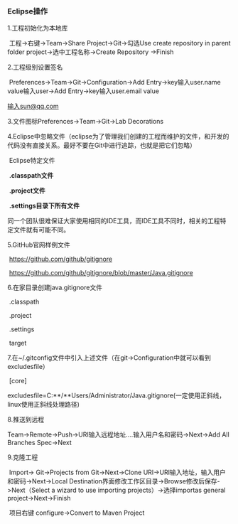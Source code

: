 ### Eclipse操作

1.工程初始化为本地库

​	工程->右键->Team->Share Project->Git->勾选Use create repository in parent folder project->选中工程名称->Create Repository ->Finish

2.工程级别设置签名

​	Preferences->Team->Git->Configuration->Add Entry->key输入user.name	value输入user->Add Entry->key输入user.email 	value

输入sun@qq.com

3.文件图标Preferences->Team->Git->Lab Decorations

4.Eclipse中忽略文件（eclipse为了管理我们创建的工程而维护的文件，和开发的代码没有直接关系。最好不要在Git中进行追踪，也就是把它们忽略）

​	Eclipse特定文件

​	**.classpath文件**

​	**.project文件**

​	**.settings目录下所有文件**

​	同一个团队很难保证大家使用相同的IDE工具，而IDE工具不同时，相关的工程特定文件就有可能不同。

5.GitHub官网样例文件

​	https://github.com/github/gitignore

​	https://github.com/github/gitignore/blob/master/Java.gitignore

6.在家目录创建java.gitignore文件

​	.classpath

​	.project

​	.settings

​	target

7.在~/.gitconfig文件中引入上述文件（在git->Configuration中就可以看到excludesfile）

​	[core]

​		excludesfile=C:**/**Users/Administrator/Java.gitignore(一定使用正斜线，linux使用正斜线处理路径)

8.推送到远程

​	Team->Remote->Push->URI输入远程地址....输入用户名和密码->Next->Add All Branches Spec->Next

9.克隆工程

​	Import-> Git->Projects from Git->Next->Clone URI->URI输入地址，输入用户和密码->Next->Local Destination界面修改工作区目录->Browse修改后保存->Next（Select a wizard to use importing projects）->选择importas general project->Next->Finish

​	项目右键 configure->Convert to Maven Project

